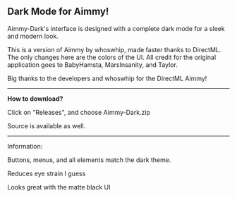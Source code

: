 Dark Mode for Aimmy!
---------------------
Aimmy-Dark's interface is designed with a complete dark mode for a sleek and modern look.

This is a version of Aimmy by whoswhip, made faster thanks to DirectML. The only changes here are the colors of the UI.
All credit for the original application goes to BabyHamsta, MarsInsanity, and Taylor.

Big thanks to the developers and whoswhip for the DirectML Aimmy!

_________________________________________________________

**How to download?**

Click on "Releases", and choose Aimmy-Dark.zip

Source is available as well.

_________________________________________________________
Information:


Buttons, menus, and all elements match the dark theme.


Reduces eye strain I guess


Looks great with the matte black UI
